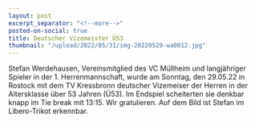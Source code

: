 ```yaml
---
layout: post
excerpt_separator: "<!--more-->"
posted-on-social: true
title: Deutscher Vizemeister Ü53
thumbnail: "/upload/2022/05/31/img-20220529-wa0012.jpg"
---
```

Stefan Werdehausen, Vereinsmitglied des VC Müllheim und langjähriger Spieler in der 1. Herrenmannschaft, wurde am Sonntag, den 29.05.22 in Rostock mit dem TV Kressbronn deutscher Vizemeiser der Herren in der Altersklasse über 53 Jahren (Ü53). Im Endspiel scheiterten sie denkbar knapp im Tie break mit 13:15. Wir gratulieren. Auf dem Bild ist Stefan im Libero-Trikot erkennbar.